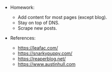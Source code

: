 - Homework:
  - Add content for most pages (except blog).
  - Stay on top of DNS.
  - Scrape new posts.

- References:
  - https://leafac.com/
  - https://snarkypuppy.com/
  - https://reaperblog.net/
  - https://www.austinhull.com
